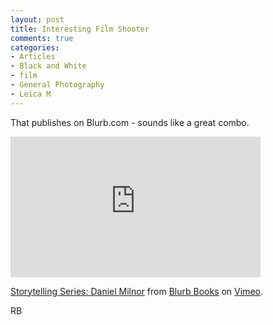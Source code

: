 ```yaml
---
layout: post
title: Interesting Film Shooter
comments: true
categories:
- Articles
- Black and White
- film
- General Photography
- Leica M
---
```

That publishes on Blurb.com - sounds like a great combo.

<iframe src="http://player.vimeo.com/video/17344581" width="400" height="225" frameborder="0"></iframe><p><a href="http://vimeo.com/17344581">Storytelling Series: Daniel Milnor</a> from <a href="http://vimeo.com/user4058052">Blurb Books</a> on <a href="http://vimeo.com">Vimeo</a>.</p>

RB